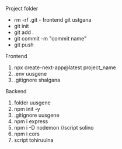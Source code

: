 Project folder

- rm -rf .git - frontend git ustgana
- git init
- git add .
- git commit -m "commit name"
- git push

Frontend

1. npx create-next-app@latest project_name
2. .env uusgene
3. .gitignore shalgana

Backend

1. folder uusgene
2. npm init -y
3. .gitignore uusgene
4. npm i express
5. npm i -D nodemon //script solino
6. npm i cors
7. script tohiruulna
